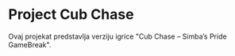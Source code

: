 # Project Cub Chase

Ovaj projekat predstavlja verziju igrice "Cub Chase – Simba’s Pride GameBreak".
